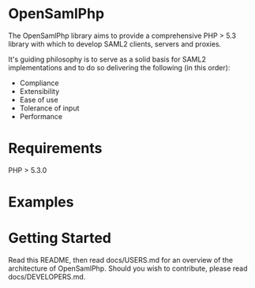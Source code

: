 OpenSamlPhp
===========

The OpenSamlPhp library aims to provide a comprehensive PHP > 5.3 library
with which to develop SAML2 clients, servers and proxies.

It's guiding philosophy is to serve as a solid basis for SAML2 implementations
and to do so delivering the following (in this order):
* Compliance
* Extensibility
* Ease of use
* Tolerance of input
* Performance

Requirements
============
PHP > 5.3.0

Examples
========


Getting Started
===============
Read this README, then read docs/USERS.md for an overview of the architecture of OpenSamlPhp.
Should you wish to contribute, please read docs/DEVELOPERS.md.